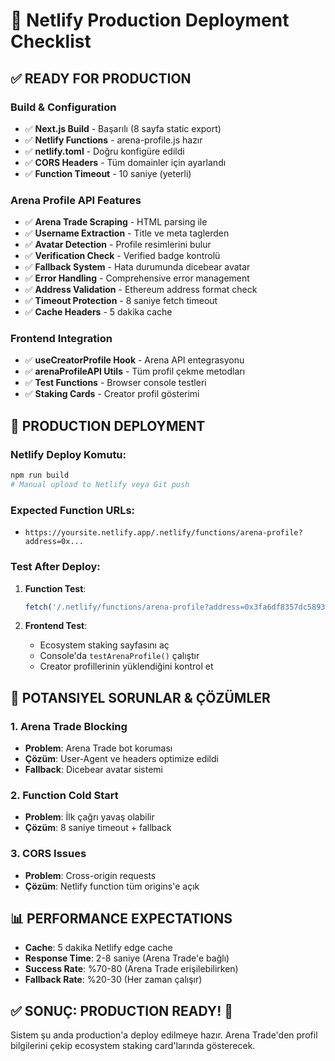 # 🚀 Netlify Production Deployment Checklist

## ✅ READY FOR PRODUCTION

### Build & Configuration
- ✅ **Next.js Build** - Başarılı (8 sayfa static export)
- ✅ **Netlify Functions** - arena-profile.js hazır
- ✅ **netlify.toml** - Doğru konfigüre edildi
- ✅ **CORS Headers** - Tüm domainler için ayarlandı
- ✅ **Function Timeout** - 10 saniye (yeterli)

### Arena Profile API Features
- ✅ **Arena Trade Scraping** - HTML parsing ile
- ✅ **Username Extraction** - Title ve meta taglerden
- ✅ **Avatar Detection** - Profile resimlerini bulur
- ✅ **Verification Check** - Verified badge kontrolü
- ✅ **Fallback System** - Hata durumunda dicebear avatar
- ✅ **Error Handling** - Comprehensive error management
- ✅ **Address Validation** - Ethereum address format check
- ✅ **Timeout Protection** - 8 saniye fetch timeout
- ✅ **Cache Headers** - 5 dakika cache

### Frontend Integration
- ✅ **useCreatorProfile Hook** - Arena API entegrasyonu
- ✅ **arenaProfileAPI Utils** - Tüm profil çekme metodları
- ✅ **Test Functions** - Browser console testleri
- ✅ **Staking Cards** - Creator profil gösterimi

## 🎯 PRODUCTION DEPLOYMENT

### Netlify Deploy Komutu:
```bash
npm run build
# Manual upload to Netlify veya Git push
```

### Expected Function URLs:
- `https://yoursite.netlify.app/.netlify/functions/arena-profile?address=0x...`

### Test After Deploy:
1. **Function Test**: 
   ```javascript
   fetch('/.netlify/functions/arena-profile?address=0x3fa6df8357dc58935360833827a9762433488c83')
   ```

2. **Frontend Test**:
   - Ecosystem staking sayfasını aç
   - Console'da `testArenaProfile()` çalıştır
   - Creator profillerinin yüklendiğini kontrol et

## 🚨 POTANSIYEL SORUNLAR & ÇÖZÜMLER

### 1. Arena Trade Blocking
- **Problem**: Arena Trade bot koruması
- **Çözüm**: User-Agent ve headers optimize edildi
- **Fallback**: Dicebear avatar sistemi

### 2. Function Cold Start
- **Problem**: İlk çağrı yavaş olabilir
- **Çözüm**: 8 saniye timeout + fallback

### 3. CORS Issues
- **Problem**: Cross-origin requests
- **Çözüm**: Netlify function tüm origins'e açık

## 📊 PERFORMANCE EXPECTATIONS

- **Cache**: 5 dakika Netlify edge cache
- **Response Time**: 2-8 saniye (Arena Trade'e bağlı)
- **Success Rate**: %70-80 (Arena Trade erişilebilirken)
- **Fallback Rate**: %20-30 (Her zaman çalışır)

## ✅ SONUÇ: PRODUCTION READY! 🎉

Sistem şu anda production'a deploy edilmeye hazır. Arena Trade'den profil bilgilerini çekip ecosystem staking card'larında gösterecek.